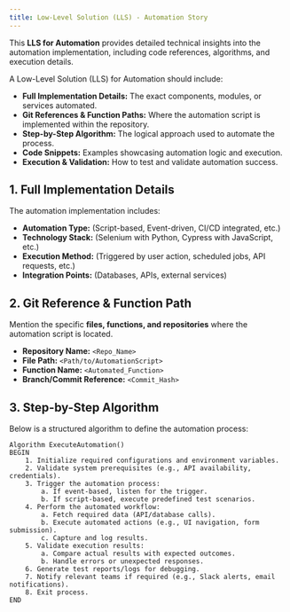 ```yaml
---
title: Low-Level Solution (LLS) - Automation Story
---
```


 
This **LLS for Automation** provides detailed technical insights into the automation implementation, including code references, algorithms, and execution details. 

A Low-Level Solution (LLS) for Automation should include:  
- **Full Implementation Details:** The exact components, modules, or services automated.  
- **Git References & Function Paths:** Where the automation script is implemented within the repository.  
- **Step-by-Step Algorithm:** The logical approach used to automate the process.  
- **Code Snippets:** Examples showcasing automation logic and execution.  
- **Execution & Validation:** How to test and validate automation success.  


## 1. Full Implementation Details  
The automation implementation includes:  
- **Automation Type:** (Script-based, Event-driven, CI/CD integrated, etc.)  
- **Technology Stack:** (Selenium with Python, Cypress with JavaScript, etc.)  
- **Execution Method:** (Triggered by user action, scheduled jobs, API requests, etc.)  
- **Integration Points:** (Databases, APIs, external services)  

## 2. Git Reference & Function Path  
Mention the specific **files, functions, and repositories** where the automation script is located.  

- **Repository Name:** `<Repo_Name>`  
- **File Path:** `<Path/to/AutomationScript>`  
- **Function Name:** `<Automated_Function>`  
- **Branch/Commit Reference:** `<Commit_Hash>`  

## 3. Step-by-Step Algorithm  
Below is a structured algorithm to define the automation process:

```pseudo
Algorithm ExecuteAutomation()
BEGIN
    1. Initialize required configurations and environment variables.
    2. Validate system prerequisites (e.g., API availability, credentials).
    3. Trigger the automation process:
        a. If event-based, listen for the trigger.
        b. If script-based, execute predefined test scenarios.
    4. Perform the automated workflow:
        a. Fetch required data (API/database calls).
        b. Execute automated actions (e.g., UI navigation, form submission).
        c. Capture and log results.
    5. Validate execution results:
        a. Compare actual results with expected outcomes.
        b. Handle errors or unexpected responses.
    6. Generate test reports/logs for debugging.
    7. Notify relevant teams if required (e.g., Slack alerts, email notifications).
    8. Exit process.
END

